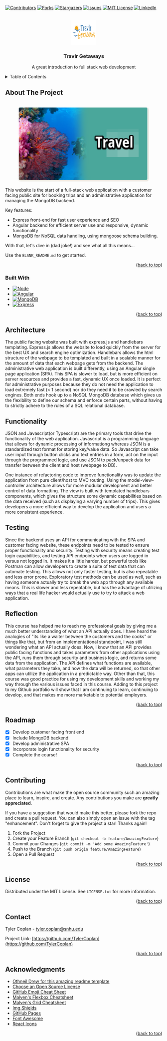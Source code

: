 <!-- Improved compatibility of back to top link: See: https://github.com/othneildrew/Best-README-Template/pull/73 -->
<a name="readme-top"></a>
<!--
*** Thanks for checking out the Best-README-Template. If you have a suggestion
*** that would make this better, please fork the repo and create a pull request
*** or simply open an issue with the tag "enhancement".
*** Don't forget to give the project a star!
*** Thanks again! Now go create something AMAZING! :D
-->



<!-- PROJECT SHIELDS -->
<!--
*** I'm using markdown "reference style" links for readability.
*** Reference links are enclosed in brackets [ ] instead of parentheses ( ).
*** See the bottom of this document for the declaration of the reference variables
*** for contributors-url, forks-url, etc. This is an optional, concise syntax you may use.
*** https://www.markdownguide.org/basic-syntax/#reference-style-links
-->
[![Contributors][contributors-shield]][contributors-url]
[![Forks][forks-shield]][forks-url]
[![Stargazers][stars-shield]][stars-url]
[![Issues][issues-shield]][issues-url]
[![MIT License][license-shield]][license-url]
[![LinkedIn][linkedin-shield]][linkedin-url]

<!-- PROJECT LOGO -->
<br />
<div align="center">
  <a href="https://github.com/TylerCoplan/cs465-fullstack/">
    <img src="public/images/logo.png" alt="Logo" width="80" height="80">
  </a>

  <h3 align="center">Travlr Getaways</h3>

  <p align="center">
    A great introduction to full stack web development
    <br />
</div>



<!-- TABLE OF CONTENTS -->
<details>
  <summary>Table of Contents</summary>
  <ol>
    <li>
      <a href="#about-the-project">About The Project</a>
      <ul>
        <li><a href="#built-with">Built With</a></li>
      </ul>
    </li>
    <li>
      <a href="#architecture">Architecture</a>
    </li>
    <li><a href="#functionality">Usage</a></li>
    <li><a href="#testing">Testing</a></li>
    <li><a href="#reflection">Reflection</a></li>
    <li><a href="#license">License</a></li>
    <li><a href="#contact">Contact</a></li>
    <li><a href="#acknowledgments">Acknowledgments</a></li>
  </ol>
</details>



<!-- ABOUT THE PROJECT -->
## About The Project

<br />
<div align="center">
  <a href="https://github.com/TylerCoplan/cs465-fullstack/">
    <img src="public/images/dive-site.png" alt="Logo" width="420" height="240">
  </a>
  <br>
</div>

This website is the start of a full-stack web application with a customer facing public site for booking
trips and an administrative application for managing the MongoDB backend.

Key features:
* Express front-end for fast user experience and SEO
* Angular backend for efficient server use and responsive, dynamic functionality
* MongoDB for NoSQL data handling, using mongoose schema building.

With that, let's dive in (dad joke!) and see what all this means...

Use the `BLANK_README.md` to get started.

<p align="right">(<a href="#readme-top">back to top</a>)</p>



### Built With

* [![Node][Node.js]][Node-url]
* [![Angular][Angular.io]][Angular-url]
* [![MongoDB][MongoDB]][MongoDB-url]
* [![Express][Express.js]][Express.js-url]

<p align="right">(<a href="#readme-top">back to top</a>)</p>



<!-- GETTING STARTED -->
## Architecture

The public facing website was built with express.js and handlebars templating. Express.js allows the
website to load quickly from the server for the best UX and search engine optimization. Handlebars 
allows the html structure of the webpage to be templated and built in a scalable manner for the amount
of data that each webpage gets from the backend. The administrative web application is built differently,
using an Angular single page application (SPA). This SPA is slower to load, but is more efficient on server
resources and provides a fast, dynamic UX once loaded. It is perfect for administrative purposes because
they do not need the application to load extremely fast (< 1 second) nor do they need it to be crawled
by search engines. Both ends hook up to a NoSQL MongoDB database which gives us the flexibility to define
our schema and enforce certain parts, without having to strictly adhere to the rules of a SQL relational database.


## Functionality

JSON and Javascript(or Typescript) are the primary tools that drive the functionality of the web application.
Javascript is a programming language that allows for dynamic processing of informationg whereas JSON is a
standardized text format for storing key/value data. So Javascript can take user input through button clicks
and text entries in a form, act on the input through the programmed logic, and use JSON to pack/unpack data
for transfer between the client and host (webpage to DB).

One instance of refactoring code to improve functionality was to update the application from pure client/host
to MVC routing. Using the model-view-controller architecture allows for more modular development and better
control of data formatting. The view is built with templated handlebars components, which gives the structure
some dynamic capabilities based on the data received (such as displaying a varying number of trips). This gives
developers a more efficient way to develop the application and users a more consistent experience.

## Testing

Since the backend uses an API for communicating with the SPA and customer facing website, these endpoints
need to be tested to ensure proper functionality and security. Testing with security means creating test
login capabilities, and testing API endpoints when users are logged in versus not logged in. It makes it a 
little harder, but powerful tools like Postman can allow developers to create a suite of test data that
can automate testing. This allows not only faster testing, but is also repeatable and less error prone.
Exploratory test methods can be used as well, such as having someone actually try to break the web app through
any available means. This is slower and less repeatable, but has the advantage of utilizing ways that a real
life hacker would actually use to try to attack a web application.

<!-- USAGE EXAMPLES -->
## Reflection

This course has helped me to reach my professional goals by giving me a much better understanding of what 
an API actually does. I have heard the analogies of "its like a waiter between the customers and the cooks"
or things like that, but from an implementational standpoint, I was still wondering what an API actually does.
Now, I know that an API provides public facing functions and takes parameters from other applications using the
API, runs them through security and business logic, and returns some data from the application. The API defines
what functions are available, what parameters they take, and how the data will be returned, so that other apps
can utilize the application in a predictable way. Other than that, this course was good practice for using my
development skills and working my way through the various issues faced in this course. Adding to this project
to my Github portfolio will show that I am continuing to learn, continuing to develop, and that makes me more
marketable to potential employers.

<p align="right">(<a href="#readme-top">back to top</a>)</p>



<!-- ROADMAP -->
## Roadmap

- [x] Develop customer facing front end
- [x] Include MongoDB backend
- [x] Develop administrative SPA
- [x] Incorporate login functionality for security
- [x] Complete the course!

<p align="right">(<a href="#readme-top">back to top</a>)</p>



<!-- CONTRIBUTING -->
## Contributing

Contributions are what make the open source community such an amazing place to learn, inspire, and create. Any contributions you make are **greatly appreciated**.

If you have a suggestion that would make this better, please fork the repo and create a pull request. You can also simply open an issue with the tag "enhancement".
Don't forget to give the project a star! Thanks again!

1. Fork the Project
2. Create your Feature Branch (`git checkout -b feature/AmazingFeature`)
3. Commit your Changes (`git commit -m 'Add some AmazingFeature'`)
4. Push to the Branch (`git push origin feature/AmazingFeature`)
5. Open a Pull Request

<p align="right">(<a href="#readme-top">back to top</a>)</p>



<!-- LICENSE -->
## License

Distributed under the MIT License. See `LICENSE.txt` for more information.

<p align="right">(<a href="#readme-top">back to top</a>)</p>



<!-- CONTACT -->
## Contact

Tyler Coplan - tyler.coplan@snhu.edu

Project Link: [https://github.com/TylerCoplan](https://github.com/TylerCoplan)

<p align="right">(<a href="#readme-top">back to top</a>)</p>



<!-- ACKNOWLEDGMENTS -->
## Acknowledgments

* [Othneil Drew for this amazing readme template](https://github.com/othneildrew/Best-README-Template)
* [Choose an Open Source License](https://choosealicense.com)
* [GitHub Emoji Cheat Sheet](https://www.webpagefx.com/tools/emoji-cheat-sheet)
* [Malven's Flexbox Cheatsheet](https://flexbox.malven.co/)
* [Malven's Grid Cheatsheet](https://grid.malven.co/)
* [Img Shields](https://shields.io)
* [GitHub Pages](https://pages.github.com)
* [Font Awesome](https://fontawesome.com)
* [React Icons](https://react-icons.github.io/react-icons/search)

<p align="right">(<a href="#readme-top">back to top</a>)</p>



<!-- MARKDOWN LINKS & IMAGES -->
<!-- https://www.markdownguide.org/basic-syntax/#reference-style-links -->
[contributors-shield]: https://img.shields.io/github/contributors/othneildrew/Best-README-Template.svg?style=for-the-badge
[contributors-url]: https://github.com/othneildrew/Best-README-Template/graphs/contributors
[forks-shield]: https://img.shields.io/github/forks/othneildrew/Best-README-Template.svg?style=for-the-badge
[forks-url]: https://github.com/othneildrew/Best-README-Template/network/members
[stars-shield]: https://img.shields.io/github/stars/othneildrew/Best-README-Template.svg?style=for-the-badge
[stars-url]: https://github.com/othneildrew/Best-README-Template/stargazers
[issues-shield]: https://img.shields.io/github/issues/othneildrew/Best-README-Template.svg?style=for-the-badge
[issues-url]: https://github.com/othneildrew/Best-README-Template/issues
[license-shield]: https://img.shields.io/github/license/othneildrew/Best-README-Template.svg?style=for-the-badge
[license-url]: https://github.com/othneildrew/Best-README-Template/blob/master/LICENSE.txt
[linkedin-shield]: https://img.shields.io/badge/-LinkedIn-black.svg?style=for-the-badge&logo=linkedin&colorB=555
[linkedin-url]: www.linkedin.com/in/tyler-coplan
[product-screenshot]: images/screenshot.png
[Node.js]: https://img.shields.io/npm/v/npm
[Node-url]: https://nodejs.org/en/
[MongoDB]: https://img.shields.io/badge/MongoDB-v5.0-green
[MongoDB-url]: https://www.mongodb.com/
[Angular.io]: https://img.shields.io/badge/Angular-DD0031?style=for-the-badge&logo=angular&logoColor=white
[Angular-url]: https://angular.io/
[Express.js]: https://img.shields.io/badge/Express-v4.16.1-blue
[Express.js-url]: https://expressjs.com/